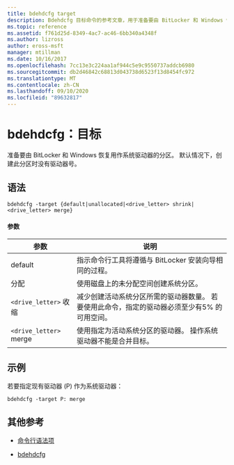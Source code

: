 ```yaml
---
title: bdehdcfg target
description: Bdehdcfg 目标命令的参考文章，用于准备要由 BitLocker 和 Windows 恢复用作系统驱动器的分区。
ms.topic: reference
ms.assetid: f761d25d-8349-4ac7-ac46-6bb340a4348f
ms.author: lizross
author: eross-msft
manager: mtillman
ms.date: 10/16/2017
ms.openlocfilehash: 7cc13e3c224aa1af944c5e9c9550737addcb6980
ms.sourcegitcommit: db2d46842c68813d043738d6523f13d8454fc972
ms.translationtype: MT
ms.contentlocale: zh-CN
ms.lasthandoff: 09/10/2020
ms.locfileid: "89632817"
---
```

# <a name="bdehdcfg-target"></a>bdehdcfg：目标

准备要由 BitLocker 和 Windows 恢复用作系统驱动器的分区。 默认情况下，创建此分区时没有驱动器号。

## <a name="syntax"></a>语法

```
bdehdcfg -target {default|unallocated|<drive_letter> shrink|<drive_letter> merge}
```

#### <a name="parameters"></a>参数

| 参数 | 说明 |
| --------- | ----------- |
| default | 指示命令行工具将遵循与 BitLocker 安装向导相同的过程。 |
| 分配 | 使用磁盘上的未分配空间创建系统分区。 |
| `<drive_letter>` 收缩 | 减少创建活动系统分区所需的驱动器数量。 若要使用此命令，指定的驱动器必须至少有5% 的可用空间。 |
| `<drive_letter>` merge | 使用指定为活动系统分区的驱动器。 操作系统驱动器不能是合并目标。 |

## <a name="examples"></a>示例

若要指定现有驱动器 (P) 作为系统驱动器：

```
bdehdcfg -target P: merge
```

## <a name="additional-references"></a>其他参考

- [命令行语法项](command-line-syntax-key.md)

- [bdehdcfg](bdehdcfg.md)
